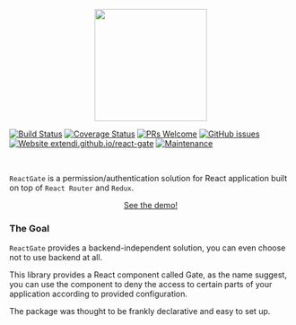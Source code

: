 <p align="center">
    <img src="https://s3.eu-west-2.amazonaws.com/npm-extendi/ReactGate.svg" height="200">
</p>

[![Build Status](https://travis-ci.org/extendi/react-gate.svg?branch=master)](https://travis-ci.org/extendi/react-gate)
[![Coverage Status](https://coveralls.io/repos/github/extendi/react-gate/badge.svg?branch=master)](https://coveralls.io/github/extendi/react-gate?branch=master)
[![PRs Welcome](https://img.shields.io/badge/PRs-welcome-brightgreen.svg?style=flat-square)](http://makeapullrequest.com)
[![GitHub issues](https://img.shields.io/github/issues/extendi/react-gate.svg)](https://GitHub.com/extendi/react-gate/issues/)
[![Website extendi.github.io/react-gate](https://img.shields.io/website-up-down-green-red/https/extendi.github.io/react-gate.svg)](https://extendi.github.io/react-gate)
[![Maintenance](https://img.shields.io/badge/Maintained%3F-yes-green.svg)](https://GitHub.com/extendi/react-gate/graphs/commit-activity)


<br>

`ReactGate` is a permission/authentication solution for React application built on top of `React Router` and `Redux`.
<br>
<p align="center">
    <a href="https://extendi.github.io/react-gate">See the demo! </a>
</p>

### The Goal

``ReactGate`` provides a backend-independent solution, you can even choose not to use backend at all.

This library provides a React component called Gate, as the name suggest, you can use the component to deny the access to certain parts of your application according to provided configuration.

The package was thought to be frankly declarative and easy to set up.
